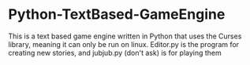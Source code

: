 # Python-TextBased-GameEngine

This is a text based game engine written in Python that uses the Curses library, meaning it can only be run on linux. Editor.py is the program for creating new stories,
and jubjub.py (don't ask) is for playing them
